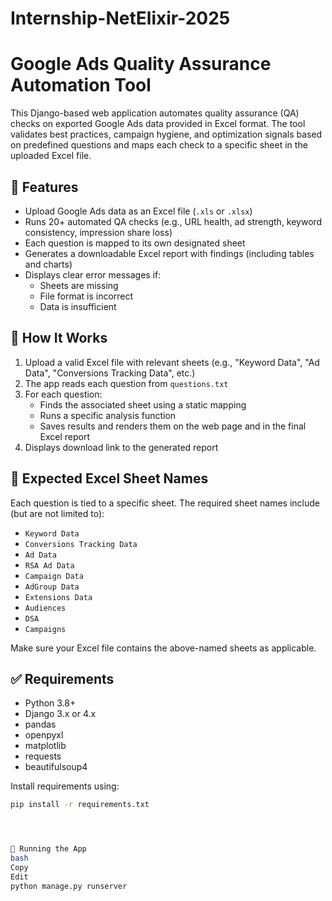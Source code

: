 # Internship-NetElixir-2025

# Google Ads Quality Assurance Automation Tool

This Django-based web application automates quality assurance (QA) checks on exported Google Ads data provided in Excel format. The tool validates best practices, campaign hygiene, and optimization signals based on predefined questions and maps each check to a specific sheet in the uploaded Excel file.

## 🔧 Features

- Upload Google Ads data as an Excel file (`.xls` or `.xlsx`)
- Runs 20+ automated QA checks (e.g., URL health, ad strength, keyword consistency, impression share loss)
- Each question is mapped to its own designated sheet
- Generates a downloadable Excel report with findings (including tables and charts)
- Displays clear error messages if:
  - Sheets are missing
  - File format is incorrect
  - Data is insufficient

## 🚀 How It Works

1. Upload a valid Excel file with relevant sheets (e.g., "Keyword Data", "Ad Data", "Conversions Tracking Data", etc.)
2. The app reads each question from `questions.txt`
3. For each question:
   - Finds the associated sheet using a static mapping
   - Runs a specific analysis function
   - Saves results and renders them on the web page and in the final Excel report
4. Displays download link to the generated report

## 📁 Expected Excel Sheet Names

Each question is tied to a specific sheet. The required sheet names include (but are not limited to):

- `Keyword Data`
- `Conversions Tracking Data`
- `Ad Data`
- `RSA Ad Data`
- `Campaign Data`
- `AdGroup Data`
- `Extensions Data`
- `Audiences`
- `DSA`
- `Campaigns`

Make sure your Excel file contains the above-named sheets as applicable.

## ✅ Requirements

- Python 3.8+
- Django 3.x or 4.x
- pandas
- openpyxl
- matplotlib
- requests
- beautifulsoup4

Install requirements using:

```bash
pip install -r requirements.txt




🧪 Running the App
bash
Copy
Edit
python manage.py runserver
